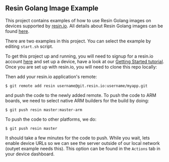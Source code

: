 ## Resin Golang Image Example

This project contains examples of how to use Resin Golang images on devices supported by [resin.io][resin-link]. All details about Resin Golang images can be found [here][base-images].

There are two examples in this project. You can select the example by editing `start.sh` script.

To get this project up and running, you will need to signup for a resin.io account [here][signup-page] and set up a device, have a look at our [Getting Started tutorial][gettingStarted-link]. Once you are set up with resin.io, you will need to clone this repo locally:

Then add your resin.io application's remote:
```
$ git remote add resin username@git.resin.io:username/myapp.git
```
and push the code to the newly added remote. To push the code to ARM boards, we need to select native ARM builders for the build by doing:
```
$ git push resin master:master-arm
```
To push the code to other platforms, we do:
```
$ git push resin master
```
It should take a few minutes for the code to push. While you wait, lets enable device URLs so we can see the server outside of our local network (outyet example needs this). This option can be found in the `Actions` tab in your device dashboard.

[resin-link]:https://resin.io/
[signup-page]:https://dashboard.resin.io/signup
[gettingStarted-link]:http://docs.resin.io/#/pages/installing/gettingStarted.md
[base-images]:http://docs.resin.io/#/pages/runtime/resin-base-images.md
